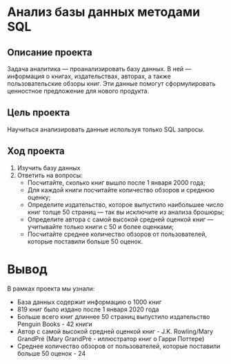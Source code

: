 # Анализ базы данных методами SQL

## Описание проекта
Задача аналитика — проанализировать базу данных. В ней — информация о книгах, издательствах, авторах, а также пользовательские обзоры книг. 
Эти данные помогут сформулировать ценностное предложение для нового продукта.

## Цель проекта
Научиться анализировать данные используя только SQL запросы.

## Ход проекта
1) Изучить базу данных
2) Ответить на вопросы:
    - Посчитайте, сколько книг вышло после 1 января 2000 года;
    - Для каждой книги посчитайте количество обзоров и среднюю оценку;
    - Определите издательство, которое выпустило наибольшее число книг толще 50 страниц — так вы исключите из анализа брошюры;
    - Определите автора с самой высокой средней оценкой книг — учитывайте только книги с 50 и более оценками;
    - Посчитайте среднее количество обзоров от пользователей, которые поставили больше 50 оценок.

# Вывод
В рамках проекта мы узнали:
- База данных содержит информацию о 1000 книг
- 819 книг было издано после 1 января 2020 года
- Больше всего книг длиннее 50 страниц выпустило издательство Penguin Books -	42 книги
- Автор с самой высокой средней оценкой книг - J.K. Rowling/Mary GrandPré (Mary GrandPré - иллюстратор книг о Гарри Поттере)
- Среднее количество обзоров от пользователей, которые поставили больше 50 оценок - 24
